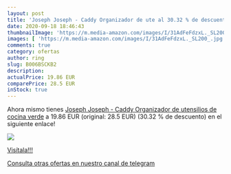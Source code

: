 ```yaml
---
layout: post
title: 'Joseph Joseph - Caddy Organizador de ute al 30.32 % de descuento'
date: 2020-09-18 18:46:43
thumbnailImage: 'https://m.media-amazon.com/images/I/31AdFeFdzxL._SL200_.jpg'
images: [ 'https://m.media-amazon.com/images/I/31AdFeFdzxL._SL200_.jpg' ]
comments: true
category: ofertas
author: ring
slug: B006BSCKB2
description:
actualPrice: 19.86 EUR
comparePrice: 28.5 EUR
inStock: true
---
```


Ahora mismo tienes [Joseph Joseph - Caddy Organizador de utensilios de cocina verde](https://www.amazon.com/dp/B006BSCKB2/?tag=redken08-20) a 19.86 EUR (original: 28.5 EUR) (30.32 %  de descuento) en el siguiente enlace!

[![](https://m.media-amazon.com/images/I/31AdFeFdzxL._SL200_.jpg)](https://www.amazon.com/dp/B006BSCKB2/?tag=redken08-20)

[Visítala!!!](https://www.amazon.com/dp/B006BSCKB2/?tag=redken08-20)

[Consulta otras ofertas en nuestro canal de telegram](https://t.me/s/ofertas25)
